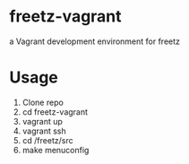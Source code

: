 freetz-vagrant
==============

a Vagrant development environment for freetz

Usage
==============

1. Clone repo
2. cd freetz-vagrant
3. vagrant up
4. vagrant ssh
5. cd /freetz/src
6. make menuconfig
